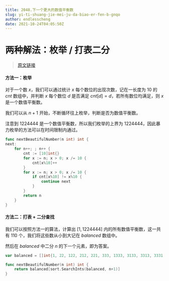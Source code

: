 ```yaml
---
title: 2048.下一个更大的数值平衡数
slug: yi-ti-shuang-jie-mei-ju-da-biao-er-fen-b-gnqo
author: endlesscheng
date: 2021-10-24T04:05:50Z
---
```

# 两种解法：枚举 / 打表二分
 
> [原文链接](https://leetcode.cn/problems/next-greater-numerically-balanced-number/solution/yi-ti-shuang-jie-mei-ju-da-biao-er-fen-b-gnqo)
#### 方法一：枚举

对于一个数 $x$，我们可以通过统计 $x$ 每个数位的出现次数，记在一长度为 $10$ 的 $\textit{cnt}$ 数组中，并判断 $x$ 每个数位 $d$ 是否满足 $\textit{cnt}[d] = d$，若所有数位均满足，则 $x$ 是一个数值平衡数。

我们可以从 $n+1$ 开始，不断循环往上枚举，判断是否为数值平衡数。

注意到 $1224444$ 是一个数值平衡数，所以我们枚举的上界为 $1224444$，因此暴力枚举的方法可以在时间限制内通过。

```go
func nextBeautifulNumber(n int) int {
next:
	for n++; ; n++ {
		cnt := [10]int{}
		for x := n; x > 0; x /= 10 {
			cnt[x%10]++
		}
		for x := n; x > 0; x /= 10 {
			if cnt[x%10] != x%10 {
				continue next
			}
		}
		return n
	}
}
```

#### 方法二：打表 + 二分查找

我们可以按照方法一的算法，计算出 $[1,1224444]$ 内的所有数值平衡数，这一共有 $110$ 个，我们将这些数从小到大记在 $\textit{balanced}$ 数组中。

然后在 $\textit{balanced}$ 中二分 $n$ 的下一个元素，即为答案。

```go
var balanced = []int{1, 22, 122, 212, 221, 333, 1333, 3133, 3313, 3331, 4444, 14444, 22333, 23233, 23323, 23332, 32233, 32323, 32332, 33223, 33232, 33322, 41444, 44144, 44414, 44441, 55555, 122333, 123233, 123323, 123332, 132233, 132323, 132332, 133223, 133232, 133322, 155555, 212333, 213233, 213323, 213332, 221333, 223133, 223313, 223331, 224444, 231233, 231323, 231332, 232133, 232313, 232331, 233123, 233132, 233213, 233231, 233312, 233321, 242444, 244244, 244424, 244442, 312233, 312323, 312332, 313223, 313232, 313322, 321233, 321323, 321332, 322133, 322313, 322331, 323123, 323132, 323213, 323231, 323312, 323321, 331223, 331232, 331322, 332123, 332132, 332213, 332231, 332312, 332321, 333122, 333212, 333221, 422444, 424244, 424424, 424442, 442244, 442424, 442442, 444224, 444242, 444422, 515555, 551555, 555155, 555515, 555551, 666666, 1224444}

func nextBeautifulNumber(n int) int {
	return balanced[sort.SearchInts(balanced, n+1)]
}
```
